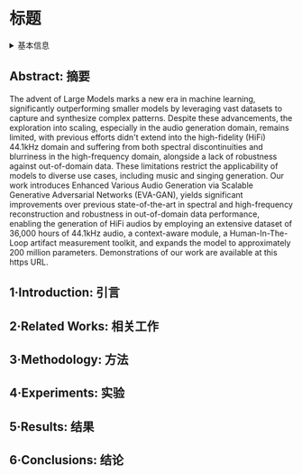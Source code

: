 # 标题

<details>
<summary>基本信息</summary>

- 标题: "EVA-GAN: Enhanced Various Audio Generation via Scalable Generative Adversarial Networks"
- 作者:
  - 01 Shijia Liao,
  - 02 Shiyi Lan,
  - 03 Arun George Zachariah
- 链接:
  - [ArXiv](https://arxiv.org/abs/2402.00892)
  - [Publication]()
  - [Github]()
  - [Demo](https://double-blind-eva-gan.cc)
- 文件:
  - [ArXiv](_PDF/2402.00892v1__EVA-GAN__Enhanced_Various_Audio_Generation_via_Scalable_Generative_Adversarial_Networks.pdf)
  - [Publication] #TODO

</details>

## Abstract: 摘要

The advent of Large Models marks a new era in machine learning, significantly outperforming smaller models by leveraging vast datasets to capture and synthesize complex patterns.
Despite these advancements, the exploration into scaling, especially in the audio generation domain, remains limited, with previous efforts didn't extend into the high-fidelity (HiFi) 44.1kHz domain and suffering from both spectral discontinuities and blurriness in the high-frequency domain, alongside a lack of robustness against out-of-domain data.
These limitations restrict the applicability of models to diverse use cases, including music and singing generation.
Our work introduces Enhanced Various Audio Generation via Scalable Generative Adversarial Networks (EVA-GAN), yields significant improvements over previous state-of-the-art in spectral and high-frequency reconstruction and robustness in out-of-domain data performance, enabling the generation of HiFi audios by employing an extensive dataset of 36,000 hours of 44.1kHz audio, a context-aware module, a Human-In-The-Loop artifact measurement toolkit, and expands the model to approximately 200 million parameters.
Demonstrations of our work are available at this https URL.

## 1·Introduction: 引言

## 2·Related Works: 相关工作

## 3·Methodology: 方法

## 4·Experiments: 实验

## 5·Results: 结果

## 6·Conclusions: 结论